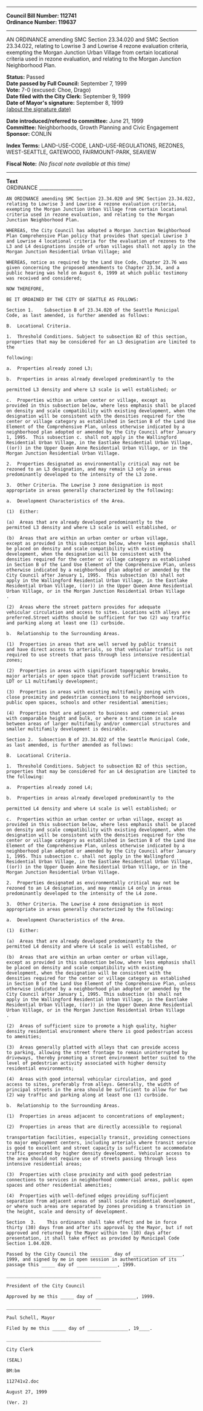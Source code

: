 * * * * *  
  
**Council Bill Number: [](#h0)[](#h2)112741**   
**Ordinance Number: 119637**  
  
* * * * *  
  
AN ORDINANCE amending SMC Section 23.34.020 and SMC Section 23.34.022, relating to Lowrise 3 and Lowrise 4 rezone evaluation criteria, exempting the Morgan Junction Urban Village from certain locational criteria used in rezone evaluation, and relating to the Morgan Junction Neighborhood Plan.  
  
**Status:** Passed   
**Date passed by Full Council:** September 7, 1999   
**Vote:** 7-0 (excused: Choe, Drago)   
**Date filed with the City Clerk:** September 9, 1999   
**Date of Mayor's signature:** September 8, 1999   
[(about the signature date)](/~public/approvaldate.htm)   
  
  
**Date introduced/referred to committee:** June 21, 1999   
**Committee:** Neighborhoods, Growth Planning and Civic Engagement   
**Sponsor:** CONLIN   
  
**Index Terms:** LAND-USE-CODE, LAND-USE-REGULATIONS, REZONES, WEST-SEATTLE, GATEWOOD, FAIRMOUNT-PARK, SEAVIEW  
  
**Fiscal Note:** *(No fiscal note available at this time)*  
  
* * * * *  
  
**Text**  
    ORDINANCE __________________  
  
    AN ORDINANCE amending SMC Section 23.34.020 and SMC Section 23.34.022,  
    relating to Lowrise 3 and Lowrise 4 rezone evaluation criteria,  
    exempting the Morgan Junction Urban Village from certain locational  
    criteria used in rezone evaluation, and relating to the Morgan  
    Junction Neighborhood Plan.  
  
    WHEREAS, the City Council has adopted a Morgan Junction Neighborhood  
    Plan Comprehensive Plan policy that provides that special Lowrise 3  
    and Lowrise 4 locational criteria for the evaluation of rezones to the  
    L3 and L4 designations inside of urban villages shall not apply in the  
    Morgan Junction Residential Urban Village; and  
  
    WHEREAS, notice as required by the Land Use Code, Chapter 23.76 was  
    given concerning the proposed amendments to Chapter 23.34, and a  
    public hearing was held on August 6, 1999 at which public testimony  
    was received and considered;  
  
    NOW THEREFORE,  
  
    BE IT ORDAINED BY THE CITY OF SEATTLE AS FOLLOWS:  
  
    Section 1.    Subsection B of 23.34.020 of the Seattle Municipal  
    Code, as last amended, is further amended as follows:  
  
    B.  Locational Criteria.  
  
    1.  Threshold Conditions. Subject to subsection B2 of this section,  
    properties that may be considered for an L3 designation are limited to  
    the  
  
    following:  
  
    a.  Properties already zoned L3;  
  
    b.  Properties in areas already developed predominantly to the  
  
    permitted L3 density and where L3 scale is well established; or  
  
    c.  Properties within an urban center or village, except as  
    provided in this subsection below, where less emphasis shall be placed  
    on density and scale compatibility with existing development, when the  
    designation will be consistent with the densities required for the  
    center or village category as established in Section B of the Land Use  
    Element of the Comprehensive Plan, unless otherwise indicated by a  
    neighborhood plan adopted or amended by the City Council after January  
    1, 1995.  This subsection c. shall not apply in the Wallingford  
    Residential Urban Village, in the Eastlake Residential Urban Village,  
    ((or)) in the Upper Queen Anne Residential Urban Village, or in the  
    Morgan Junction Residential Urban Village.  
  
    2.  Properties designated as environmentally critical may not be  
    rezoned to an L3 designation, and may remain L3 only in areas  
    predominantly developed to the intensity of the L3 zone.  
  
    3.  Other Criteria. The Lowrise 3 zone designation is most  
    appropriate in areas generally characterized by the following:  
  
    a.  Development Characteristics of the Area.  
  
    (1)  Either:  
  
    (a)  Areas that are already developed predominantly to the  
    permitted L3 density and where L3 scale is well established, or  
  
    (b)  Areas that are within an urban center or urban village,  
    except as provided in this subsection below, where less emphasis shall  
    be placed on density and scale compatibility with existing  
    development, when the designation will be consistent with the  
    densities required for the center or village category as established  
    in Section B of the Land Use Element of the Comprehensive Plan, unless  
    otherwise indicated by a neighborhood plan adopted or amended by the  
    City Council after January 1, 1995.  This subsection (b) shall not  
    apply in the Wallingford Residential Urban Village, in the Eastlake  
    Residential Urban Village, ((or)) in the Upper Queen Anne Residential  
    Urban Village, or in the Morgan Junction Residential Urban Village  
    .  
  
    (2)  Areas where the street pattern provides for adequate  
    vehicular circulation and access to sites. Locations with alleys are  
    preferred.Street widths should be sufficient for two (2) way traffic  
    and parking along at least one (1) curbside.  
  
    b.  Relationship to the Surrounding Areas.  
  
    (1)  Properties in areas that are well served by public transit  
    and have direct access to arterials, so that vehicular traffic is not  
    required to use streets that pass through less intensive residential  
    zones;  
  
    (2)  Properties in areas with significant topographic breaks,  
    major arterials or open space that provide sufficient transition to  
    LDT or L1 multifamily development;  
  
    (3)  Properties in areas with existing multifamily zoning with  
    close proximity and pedestrian connections to neighborhood services,  
    public open spaces, schools and other residential amenities;  
  
    (4)  Properties that are adjacent to business and commercial areas  
    with comparable height and bulk, or where a transition in scale  
    between areas of larger multifamily and/or commercial structures and  
    smaller multifamily development is desirable.  
  
    Section 2.  Subsection B of 23.34.022 of the Seattle Municipal Code,  
    as last amended, is further amended as follows:  
  
    B.  Locational Criteria.  
  
    1.  Threshold Conditions. Subject to subsection B2 of this section,  
    properties that may be considered for an L4 designation are limited to  
    the following:  
  
    a.  Properties already zoned L4;  
  
    b.  Properties in areas already developed predominantly to the  
  
    permitted L4 density and where L4 scale is well established; or  
  
    c.  Properties within an urban center or urban village, except as  
    provided in this subsection below, where less emphasis shall be placed  
    on density and scale compatibility with existing development, when the  
    designation will be consistent with the densities required for the  
    center or village category as established in Section B of the Land Use  
    Element of the Comprehensive Plan, unless otherwise indicated by a  
    neighborhood plan adopted or amended by the City Council after January  
    1, 1995. This subsection c. shall not apply in the Wallingford  
    Residential Urban Village, in the Eastlake Residential Urban Village,  
    ((or)) in the Upper Queen Anne Residential Urban Village, or in the  
    Morgan Junction Residential Urban Village.  
  
    2.  Properties designated as environmentally critical may not be  
    rezoned to an L4 designation, and may remain L4 only in areas  
    predominantly developed to the intensity of the L4 zone.  
  
    3.  Other Criteria. The Lowrise 4 zone designation is most  
    appropriate in areas generally characterized by the following:  
  
    a.  Development Characteristics of the Area.  
  
    (1)  Either:  
  
    (a)  Areas that are already developed predominantly to the  
    permitted L4 density and where L4 scale is well established, or  
  
    (b)  Areas that are within an urban center or urban village,  
    except as provided in this subsection below, where less emphasis shall  
    be placed on density and scale compatibility with existing  
    development, when the designation will be consistent with the  
    densities required for the center or village category as established  
    in Section B of the Land Use Element of the Comprehensive Plan, unless  
    otherwise indicated by a neighborhood plan adopted or amended by the  
    City Council after January 1, 1995. This subsection (b) shall not  
    apply in the Wallingford Residential Urban Village, in the Eastlake  
    Residential Urban Village, ((or)) in the Upper Queen Anne Residential  
    Urban Village, or in the Morgan Junction Residential Urban Village  
    .  
  
    (2)  Areas of sufficient size to promote a high quality, higher  
    density residential environment where there is good pedestrian access  
    to amenities;  
  
    (3)  Areas generally platted with alleys that can provide access  
    to parking, allowing the street frontage to remain uninterrupted by  
    driveways, thereby promoting a street environment better suited to the  
    level of pedestrian activity associated with higher density  
    residential environments;  
  
    (4)  Areas with good internal vehicular circulation, and good  
    access to sites, preferably from alleys. Generally, the width of  
    principal streets in the area should be sufficient to allow for two  
    (2) way traffic and parking along at least one (1) curbside.  
  
    b.  Relationship to the Surrounding Areas.  
  
    (1)  Properties in areas adjacent to concentrations of employment;  
  
    (2)  Properties in areas that are directly accessible to regional  
  
    transportation facilities, especially transit, providing connections  
    to major employment centers, including arterials where transit service  
    is good to excellent and street capacity is sufficient to accommodate  
    traffic generated by higher density development. Vehicular access to  
    the area should not require use of streets passing through less  
    intensive residential areas;  
  
    (3)  Properties with close proximity and with good pedestrian  
    connections to services in neighborhood commercial areas, public open  
    spaces and other residential amenities;  
  
    (4)  Properties with well-defined edges providing sufficient  
    separation from adjacent areas of small scale residential development,  
    or where such areas are separated by zones providing a transition in  
    the height, scale and density of development.  
  
    Section  3.    This ordinance shall take effect and be in force  
    thirty (30) days from and after its approval by the Mayor, but if not  
    approved and returned by the Mayor within ten (10) days after  
    presentation, it shall take effect as provided by Municipal Code  
    Section 1.04.020.  
  
    Passed by the City Council the ________ day of __________________,  
    1999, and signed by me in open session in authentication of its  
    passage this _____ day of _______________, 1999.  
  
    ___________________________________  
  
    President of the City Council  
  
    Approved by me this _____ day of _______________, 1999.  
  
    ___________________________________  
  
    Paul Schell, Mayor  
  
    Filed by me this _____ day of _______________, 19____.  
  
    ___________________________________  
  
    City Clerk  
  
    (SEAL)  
  
    BM:bm  
  
    112741v2.doc  
  
    August 27, 1999  
  
    (Ver. 2)  
